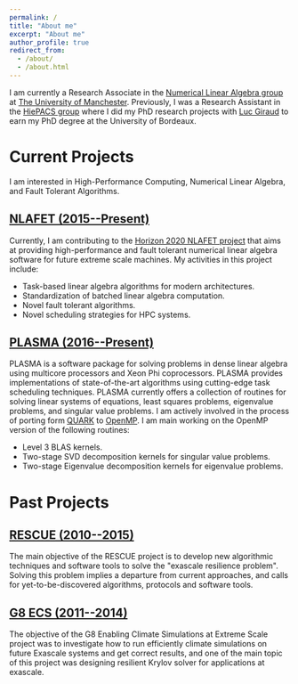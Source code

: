 ```yaml
---
permalink: /
title: "About me"
excerpt: "About me"
author_profile: true
redirect_from: 
  - /about/
  - /about.html
---
```

I am currently a Research Associate in the [Numerical Linear Algebra group](http://www.maths.manchester.ac.uk/~ftisseur/nla/) at [The University of Manchester](http://www.manchester.ac.uk/). Previously, I was a Research Assistant in the [HiePACS group](https://team.inria.fr/hiepacs/)  where I did my PhD research projects with [Luc Giraud](https://team.inria.fr/hiepacs/team-members/luc-giraud/) to earn my PhD degree at the University of Bordeaux.  

Current Projects
======
I am interested in High-Performance Computing, Numerical Linear Algebra, and Fault Tolerant Algorithms.

## [NLAFET (2015--Present)](http://www.nlafet.eu/)
Currently, I am contributing to the [Horizon 2020 NLAFET project](http://www.nlafet.eu/) that aims at providing high-performance and fault tolerant numerical linear algebra software for future extreme scale machines. My activities in this project
include:
* Task-based linear algebra algorithms for modern architectures.
* Standardization of batched linear algebra computation.
* Novel fault tolerant algorithms.
* Novel scheduling strategies for HPC systems.

## [PLASMA (2016--Present)](https://bitbucket.org/icl/plasma)
PLASMA is a software package for solving problems in dense linear algebra using multicore processors and Xeon Phi coprocessors. PLASMA provides implementations of state-of-the-art algorithms using cutting-edge task scheduling techniques. PLASMA currently offers a collection of routines for solving linear systems of equations, least squares problems, eigenvalue problems, and singular value problems. I am actively involved in the process of porting form [QUARK](http://icl.cs.utk.edu/quark/) to [OpenMP](http://www.openmp.org/specifications/). I am main working on the OpenMP version of the following routines:

* Level 3 BLAS kernels.
* Two-stage SVD decomposition kernels for singular value problems.  
* Two-stage Eigenvalue decomposition kernels for eigenvalue problems. 

Past Projects
============

## [RESCUE (2010--2015)](http://www.agence-nationale-recherche.fr/Project-ANR-10-BLAN-0301)
The main objective of the RESCUE project is to develop new algorithmic techniques and software
tools to solve the "exascale resilience problem". Solving this
problem implies a departure from current approaches, and calls for yet-to-be-discovered algorithms,
protocols and software tools. 

## [G8 ECS (2011--2014)](https://wiki.ncsa.illinois.edu/display/jointlab/G8+ESC++--+Enabling+Climate+Simulations+at+Extreme+Scale) 
The objective of the G8 Enabling Climate Simulations at Extreme Scale project was to investigate how to run efficiently climate simulations on future Exascale systems and get correct results, and one of the main topic of this project was designing resilient Krylov solver for applications at exascale.

  

